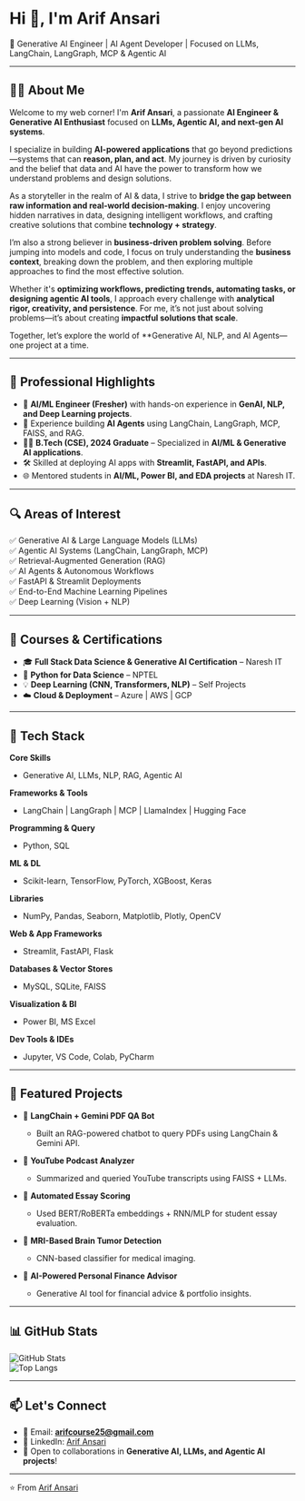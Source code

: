 # Hi 👋, I'm Arif Ansari  
🚀 Generative AI Engineer | AI Agent Developer | Focused on LLMs, LangChain, LangGraph, MCP & Agentic AI  

---

## 👨‍💻 About Me  
Welcome to my web corner! I'm **Arif Ansari**, a passionate **AI Engineer & Generative AI Enthusiast** focused on **LLMs, Agentic AI, and next-gen AI systems**.  

I specialize in building **AI-powered applications** that go beyond predictions—systems that can **reason, plan, and act**. My journey is driven by curiosity and the belief that data and AI have the power to transform how we understand problems and design solutions.  

As a storyteller in the realm of AI & data, I strive to **bridge the gap between raw information and real-world decision-making**. I enjoy uncovering hidden narratives in data, designing intelligent workflows, and crafting creative solutions that combine **technology + strategy**.  

I’m also a strong believer in **business-driven problem solving**. Before jumping into models and code, I focus on truly understanding the **business context**, breaking down the problem, and then exploring multiple approaches to find the most effective solution.  

Whether it's **optimizing workflows, predicting trends, automating tasks, or designing agentic AI tools**, I approach every challenge with **analytical rigor, creativity, and persistence**. For me, it’s not just about solving problems—it’s about creating **impactful solutions that scale**.  

Together, let’s explore the world of **Generative AI, NLP, and AI Agents—one project at a time. 


---

## 💼 Professional Highlights  
- 🎯 **AI/ML Engineer (Fresher)** with hands-on experience in **GenAI, NLP, and Deep Learning projects**.  
- 📌 Experience building **AI Agents** using LangChain, LangGraph, MCP, FAISS, and RAG.  
- 🧑‍🎓 **B.Tech (CSE), 2024 Graduate** – Specialized in **AI/ML & Generative AI applications**.  
- 🛠️ Skilled at deploying AI apps with **Streamlit, FastAPI, and APIs**.  
- 🌐 Mentored students in **AI/ML, Power BI, and EDA projects** at Naresh IT.  

---

## 🔍 Areas of Interest  
✅ Generative AI & Large Language Models (LLMs)  
✅ Agentic AI Systems (LangChain, LangGraph, MCP)  
✅ Retrieval-Augmented Generation (RAG)  
✅ AI Agents & Autonomous Workflows  
✅ FastAPI & Streamlit Deployments  
✅ End-to-End Machine Learning Pipelines  
✅ Deep Learning (Vision + NLP)  

---

## 📜 Courses & Certifications  
- 🎓 **Full Stack Data Science & Generative AI Certification** – Naresh IT  
- 📘 **Python for Data Science** – NPTEL  
- 💡 **Deep Learning (CNN, Transformers, NLP)** – Self Projects  
- ☁️ **Cloud & Deployment** – Azure | AWS | GCP  

---

## 🧰 Tech Stack  

**Core Skills**  
- Generative AI, LLMs, NLP, RAG, Agentic AI  

**Frameworks & Tools**  
- LangChain | LangGraph | MCP | LlamaIndex | Hugging Face  

**Programming & Query**  
- Python, SQL  

**ML & DL**  
- Scikit-learn, TensorFlow, PyTorch, XGBoost, Keras  

**Libraries**  
- NumPy, Pandas, Seaborn, Matplotlib, Plotly, OpenCV  

**Web & App Frameworks**  
- Streamlit, FastAPI, Flask  

**Databases & Vector Stores**  
- MySQL, SQLite, FAISS  

**Visualization & BI**  
- Power BI, MS Excel  

**Dev Tools & IDEs**  
- Jupyter, VS Code, Colab, PyCharm  

---

## 🚀 Featured Projects  
- 🤖 **LangChain + Gemini PDF QA Bot**  
  - Built an RAG-powered chatbot to query PDFs using LangChain & Gemini API.  

- 🔎 **YouTube Podcast Analyzer**  
  - Summarized and queried YouTube transcripts using FAISS + LLMs.  

- 🧠 **Automated Essay Scoring**  
  - Used BERT/RoBERTa embeddings + RNN/MLP for student essay evaluation.  

- 🏥 **MRI-Based Brain Tumor Detection**  
  - CNN-based classifier for medical imaging.  

- 💸 **AI-Powered Personal Finance Advisor**  
  - Generative AI tool for financial advice & portfolio insights.  

---

## 📊 GitHub Stats  

![GitHub Stats](https://github-readme-stats.vercel.app/api?username=arifcourses&show_icons=true&theme=tokyonight)  
![Top Langs](https://github-readme-stats.vercel.app/api/top-langs/?username=arifcourses&layout=compact&theme=tokyonight)  

---

## 📫 Let's Connect  
- 📧 Email: **arifcourse25@gmail.com**  
- 💼 LinkedIn: [Arif Ansari](https://www.linkedin.com/in/arif-ansari/)  
- 🌟 Open to collaborations in **Generative AI, LLMs, and Agentic AI projects**!  

---
⭐️ From [Arif Ansari](https://github.com/arifcourses)  
